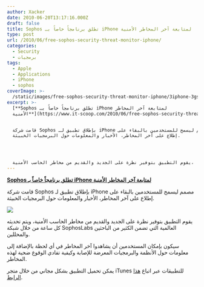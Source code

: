 ```yaml
---
author: Xacker
date: 2010-06-20T13:17:16.000Z
draft: false
title: Sophos تطلق برنامجاً خاصاً بـ iPhone لمتابعة آخر المخاطر الأمنية
type: post
url: /2010/06/free-sophos-security-threat-monitor-iphone/
categories:
  - Security
  - برمجيات
tags:
  - Apple
  - Applications
  - iPhone
  - sophos
coverImage: >-
  /static/images/free-sophos-security-threat-monitor-iphone/3iphone-3gs-hack-282x300.jpg
excerpt: >-
  [**Sophos تطلق برنامجاً خاصاً بـ iPhone لمتابعة آخر المخاطر
  الأمنية**](https://www.it-scoop.com/2010/06/free-sophos-security-threat-monitor-iphone)


  قامت شركة Sophos بإطلاق تطبيق لـ iPhone مصمم ليسمح للمستخدمين بالبقاء على
  إطلاع على آخر المخاطر، الأخبار والمعلومات حول البرمجيات الخبيثة.




  يقوم التطبيق بتوفير نظرة على الجديد والقديم من مخاطر الحاسب الأمنية،
---
```

[**Sophos تطلق برنامجاً خاصاً بـ iPhone لمتابعة آخر المخاطر الأمنية**](https://www.it-scoop.com/2010/06/free-sophos-security-threat-monitor-iphone)

قامت شركة Sophos بإطلاق تطبيق لـ iPhone مصمم ليسمح للمستخدمين بالبقاء على إطلاع على آخر المخاطر، الأخبار والمعلومات حول البرمجيات الخبيثة.

![](/static/images/free-sophos-security-threat-monitor-iphone/3iphone-3gs-hack-282x300.jpg)

يقوم التطبيق بتوفير نظرة على الجديد والقديم من مخاطر الحاسب الأمنية، ويتم تحديثه كل ساعة من خلال شبكة SophosLabs العالمية التي تضمن الكثير من الباحثين والمحللين.

سيكون بإمكان المستخدمين أن يشاهدوا آخر المخاطر في أي لحظة بالإضافة إلى معلومات حول الأنظمة والبرمجيات المعرضة للإصابة وكيفية تفادي الوقوع ضحية لهذه المخاطر.

يمكن تحميل التطبيق بشكل مجاني من خلال متجر iTunes للتطبيقات عبر اتباع [هذا الرابط](http://itunes.apple.com/gb/app/sophos-security-threat-monitor/id376343895?mt=8%E2%80%A9).
